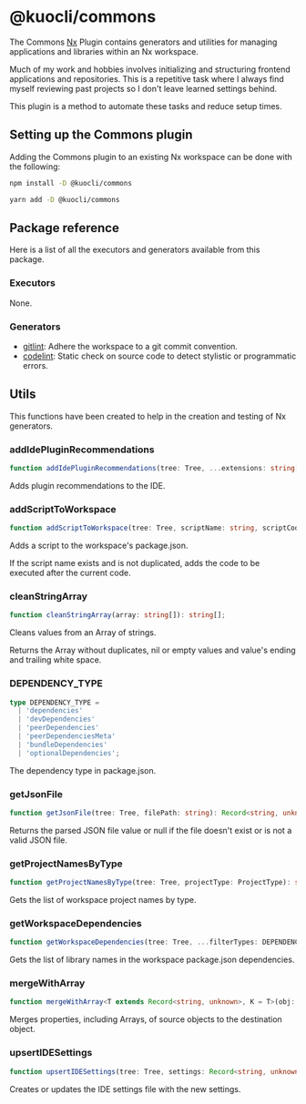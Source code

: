 # @kuocli/commons

The Commons [Nx](https://nx.dev/) Plugin contains generators and utilities for managing applications and libraries within an Nx workspace.

Much of my work and hobbies involves initializing and structuring frontend applications and repositories. This is a repetitive task where I always find myself reviewing past projects so I don't leave learned settings behind.

This plugin is a method to automate these tasks and reduce setup times.

## Setting up the Commons plugin

Adding the Commons plugin to an existing Nx workspace can be done with the following:

```bash
npm install -D @kuocli/commons
```

```bash
yarn add -D @kuocli/commons
```

## Package reference

Here is a list of all the executors and generators available from this package.

### Executors

None.

### Generators

- [gitlint](./src/generators/gitlint/README.md): Adhere the workspace to a git commit convention.
- [codelint](./src/generators/codelint/README.md): Static check on source code to detect stylistic or programmatic errors.

## Utils

This functions have been created to help in the creation and testing of Nx generators.

### addIdePluginRecommendations

```ts
function addIdePluginRecommendations(tree: Tree, ...extensions: string[]): void;
```

Adds plugin recommendations to the IDE.

### addScriptToWorkspace

```ts
function addScriptToWorkspace(tree: Tree, scriptName: string, scriptCode: string): void;
```

Adds a script to the workspace's package.json.

If the script name exists and is not duplicated, adds the code to be executed after the current code.

### cleanStringArray

```ts
function cleanStringArray(array: string[]): string[];
```

Cleans values from an Array of strings.

Returns the Array without duplicates, nil or empty values and value's ending and trailing white space.

### DEPENDENCY_TYPE

```ts
type DEPENDENCY_TYPE =
  | 'dependencies'
  | 'devDependencies'
  | 'peerDependencies'
  | 'peerDependenciesMeta'
  | 'bundleDependencies'
  | 'optionalDependencies';
```

The dependency type in package.json.

### getJsonFile

```ts
function getJsonFile(tree: Tree, filePath: string): Record<string, unknown> | null;
```

Returns the parsed JSON file value or null if the file doesn't exist or is not a valid JSON file.

### getProjectNamesByType

```ts
function getProjectNamesByType(tree: Tree, projectType: ProjectType): string[];
```

Gets the list of workspace project names by type.

### getWorkspaceDependencies

```ts
function getWorkspaceDependencies(tree: Tree, ...filterTypes: DEPENDENCY_TYPE[]): string[];
```

Gets the list of library names in the workspace package.json dependencies.

### mergeWithArray

```ts
function mergeWithArray<T extends Record<string, unknown>, K = T>(obj: T, ...sources: K[]): T | K;
```

Merges properties, including Arrays, of source objects to the destination object.

### upsertIDESettings

```ts
function upsertIDESettings(tree: Tree, settings: Record<string, unknown>): void;
```

Creates or updates the IDE settings file with the new settings.
